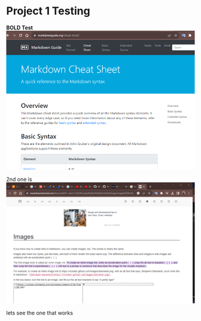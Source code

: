 # Project 1 Testing

**BOLD Test**
![lamp stack image](<project1 first iamge.png>)

2nd one is 
![2nd pic](./images/2nd%20one.png)   

lets see the one that works

